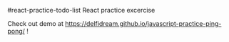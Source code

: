 #react-practice-todo-list
React practice excercise

Check out demo at https://delfidream.github.io/javascript-practice-ping-pong/ !
